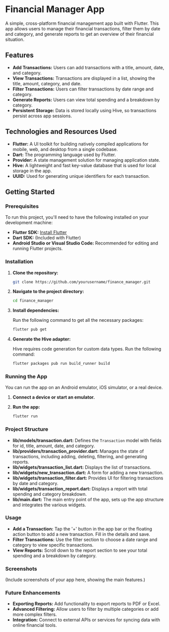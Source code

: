 # Financial Manager App

A simple, cross-platform financial management app built with Flutter. This app allows users to manage their financial transactions, filter them by date and category, and generate reports to get an overview of their financial situation.

## Features

- **Add Transactions:** Users can add transactions with a title, amount, date, and category.
- **View Transactions:** Transactions are displayed in a list, showing the title, amount, category, and date.
- **Filter Transactions:** Users can filter transactions by date range and category.
- **Generate Reports:** Users can view total spending and a breakdown by category.
- **Persistent Storage:** Data is stored locally using Hive, so transactions persist across app sessions.

## Technologies and Resources Used

- **Flutter:** A UI toolkit for building natively compiled applications for mobile, web, and desktop from a single codebase.
- **Dart:** The programming language used by Flutter.
- **Provider:** A state management solution for managing application state.
- **Hive:** A lightweight and fast key-value database that is used for local storage in the app.
- **UUID:** Used for generating unique identifiers for each transaction.

## Getting Started

### Prerequisites

To run this project, you'll need to have the following installed on your development machine:

- **Flutter SDK:** [Install Flutter](https://flutter.dev/docs/get-started/install)
- **Dart SDK:** (Included with Flutter)
- **Android Studio or Visual Studio Code:** Recommended for editing and running Flutter projects.

### Installation

1. **Clone the repository:**

   ```bash
   git clone https://github.com/yourusername/finance_manager.git
   ```

2. **Navigate to the project directory:**

   ```bash
   cd finance_manager
   ```

3. **Install dependencies:**

   Run the following command to get all the necessary packages:

   ```bash
   flutter pub get
   ```

4. **Generate the Hive adapter:**

   Hive requires code generation for custom data types. Run the following command:

   ```bash
   flutter packages pub run build_runner build
   ```

### Running the App

You can run the app on an Android emulator, iOS simulator, or a real device.

1. **Connect a device or start an emulator.**
2. **Run the app:**

   ```bash
   flutter run
   ```

### Project Structure

- **lib/models/transaction.dart:** Defines the `Transaction` model with fields for id, title, amount, date, and category.
- **lib/providers/transaction_provider.dart:** Manages the state of transactions, including adding, deleting, filtering, and generating reports.
- **lib/widgets/transaction_list.dart:** Displays the list of transactions.
- **lib/widgets/new_transaction.dart:** A form for adding a new transaction.
- **lib/widgets/transaction_filter.dart:** Provides UI for filtering transactions by date and category.
- **lib/widgets/transaction_report.dart:** Displays a report with total spending and category breakdown.
- **lib/main.dart:** The main entry point of the app, sets up the app structure and integrates the various widgets.

### Usage

- **Add a Transaction:** Tap the '+' button in the app bar or the floating action button to add a new transaction. Fill in the details and save.
- **Filter Transactions:** Use the filter section to choose a date range and category to view specific transactions.
- **View Reports:** Scroll down to the report section to see your total spending and a breakdown by category.

### Screenshots

(Include screenshots of your app here, showing the main features.)

### Future Enhancements

- **Exporting Reports:** Add functionality to export reports to PDF or Excel.
- **Advanced Filtering:** Allow users to filter by multiple categories or add more complex filters.
- **Integration:** Connect to external APIs or services for syncing data with online financial tools.

